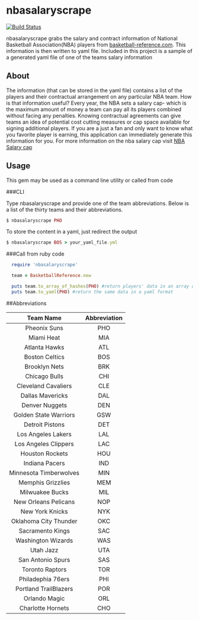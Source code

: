 nbasalaryscrape
===============

[![Build Status](https://travis-ci.org/CliveIMPISA/nbasalaryscrape.svg?branch=master)](https://travis-ci.org/CliveIMPISA/nbasalaryscrape)


nbasalaryscrape grabs the salary and contract information of National Basketball Association(NBA) players from [basketball-reference.com](http://www.basketball-reference.com). This information is then written to yaml file. Included in this project is a sample of a generated yaml file of one of the teams salary information
## About

The information (that can be stored in the yaml file) contains a list of the players and their contractual arrangement on any particular NBA team. How is that information useful? Every year, the NBA sets a salary cap- which is the maximum amount of money a team can pay all its players combined without facing any penalties. Knowing contractual agreements can give teams an idea of potential cost cutting measures or cap space available for signing additional players. If you are a just a fan and only want to know what you favorite player is earning, this application can immediately generate this information for you. For more information on the nba salary cap visit [NBA Salary cap](http://en.wikipedia.org/wiki/NBA_salary_cap)
## Usage

This gem may be used as a command line utility or called from code

###CLI

Type nbasalaryscrape and provide one of the team abbreviations. Below is a list of the thirty teams and their abbreviations.
````ruby
$ nbasalaryscrape PHO
````
To store the content in a yaml, just redirect the output
````ruby
$ nbasalaryscrape BOS > your_yaml_file.yml
````
###Call from ruby code

````ruby
  require 'nbasalaryscrape'

  team = BasketballReference.new

  puts team.to_array_of_hashes(PHO) #return players' data in an array of hashes
  puts team.to_yaml(PHO) #return the same data in a yaml format
````

##Abbreviations

|  Team Name |Abbreviation  |
|:---------------:|:-----:|
|Pheonix Suns|PHO|
|Miami Heat|MIA|
|Atlanta Hawks |ATL|
|Boston Celtics|BOS|
|Brooklyn Nets|BRK|
|Chicago Bulls|CHI|
|Cleveland Cavaliers|CLE|
|Dallas Mavericks|DAL|
|Denver Nuggets|DEN|
|Golden State Warriors|GSW|
|Detroit Pistons|DET|
|Los Angeles Lakers|LAL|
|Los Angeles Clippers|LAC|
|Houston Rockets|HOU|
|Indiana Pacers|IND|
|Minnesota Timberwolves|MIN|
|Memphis Grizzlies| MEM|
|Milwuakee Bucks| MIL|
|New Orleans Pelicans| NOP|
|New York Knicks|NYK|
|Oklahoma City Thunder|OKC|
|Sacramento Kings| SAC|
|Washington Wizards|WAS|
|Utah Jazz| UTA|
|San Antonio Spurs|SAS|
|Toronto Raptors|TOR|
|Philadephia 76ers|PHI|
|Portland TrailBlazers|POR|
|Orlando Magic|ORL|
|Charlotte Hornets|CHO|
